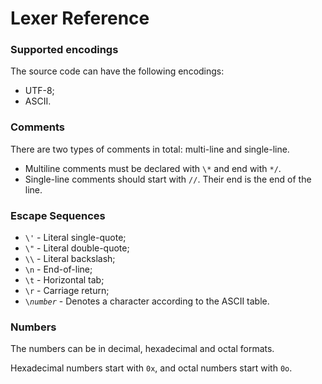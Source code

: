  # Lexer Reference

### Supported encodings

The source code can have the following encodings:

- UTF-8;
- ASCII.

### Comments

There are two types of comments in total: multi-line and single-line.


- Multiline comments must be declared with `\*` and end with `*/`.
- Single-line comments should start with `//`. Their end is the end of the line.

### Escape Sequences

- `\'` - Literal single-quote;
- `\"` - Literal double-quote;
- `\\` - Literal backslash;
- `\n` - End-of-line;
- `\t` - Horizontal tab;
- `\r` - Carriage return;
- `\`*`number`* - Denotes a character according to the ASCII table.

### Numbers

The numbers can be in decimal, hexadecimal and octal formats.

Hexadecimal numbers start with `0x`, and octal numbers start with `0o`.
